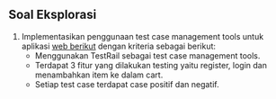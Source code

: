 ## Soal Eksplorasi

1. Implementasikan penggunaan test case management tools untuk aplikasi [web berikut](https://petstore.octoperf.com/actions/Catalog.action) dengan kriteria sebagai berikut:
    - Menggunakan TestRail sebagai test case management tools.
    - Terdapat 3 fitur yang dilakukan testing yaitu register, login dan menambahkan item ke dalam cart.
    - Setiap test case terdapat case positif dan negatif.